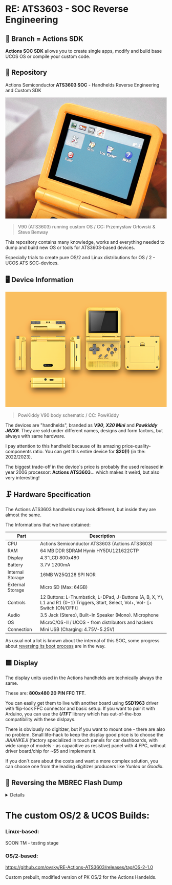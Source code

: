 # RE: ATS3603 - SOC Reverse Engineering


## 📖 Branch = Actions SDK

**Actions SOC SDK** allows you to create single apps, modify and build base UCOS OS or compile your custom code. 

## 📖 Repository

Actions Semiconductor **ATS3603 SOC** - Handhelds Reverse Engineering and Custom SDK

![Device](pwkd_min.jpeg)

> V90 (ATS3603) running custom OS / CC: Przemysław Orłowski & Steve Benway

This repository contains many knowledge, works and everything needed to dump and build new OS or tools for ATS3603-based devices.

Especially trials to create pure OS/2 and Linux distributions for OS / 2 - UCOS ATS SOC-devices.

## 🖥️ Device Information

![Schematic](pwkdy_shematic.png)

> PowKiddy V90 body schematic / CC: PowKiddy


The devices are "handhelds", branded as ***V90***, ***X20 Mini*** and ***Powkiddy J6/X6***. They are sold under different names, designs and form factors, but always with same hardware.

I pay attention to this handheld because of its amazing price-quality-components ratio. You can get this entire device for **$20(!)** (in the: 2022/2023).

The biggest trade-off in the device`s price is probably the used released in year 2006 processor: **Actions ATS3603**... 
which makes it weird, but also very interesting!

## 🗜️ Hardware Specification

The Actions ATS3603 handhelds may look different, but inside they are almost the same.

The Informations that we have obtained:

| Part | Description |
|-----|-----------------|
| CPU | Actions Semiconductor ATS3603 (Actions ATS3603) |
| RAM | 64 MB DDR SDRAM Hynix HY5DU121622CTP |
| Display | 4.3"LCD 800x480 |
| Battery | 3.7V 1200mA |
| Internal Storage | 16MB W25Q128 SPI NOR |
| External Storage | Micro SD (Max: 64GB) |
| Controls | 12 Buttons: L-Thumbstick, L-DPad, J-Buttons (A, B, X, Y), L1 and R1 (0-1) Triggers, Start, Select, Vol+, Vol- [+ Switch (ON/OFF)]  |
| Audio | 3.5 Jack (Stereo), Built-In Speaker (Mono). Microphone |
| OS | MicroC/OS-II / UCOS - from distributors and hackers |
| Connection | Mini USB  (Charging: 4.75V-5.25V) |

As usual not a lot is known about the internal of this SOC, some
progress about [reversing its boot process](mbrec.md) are in the way.

## 🟦 Display 

The display units used in the Actions handhelds are technically always the same.

These are: **800x480 20 PIN FFC TFT**. 

You can easily get them to live with another board using **SSD1963** driver with flip-lock FFC connector and basic setup. If you want to pair it with Arduino, you can use the ***UTFT*** library which has out-of-the-box compatibility with these dislpays.


There is obviously no digitizer, but if you want to mount one - there are also no problem. Small life-hack to keep the display good price is to choose the *JIAANKEJI* (factory specialized in touch panels for car dashboards, with wide range of models - as capacitive as resistive) panel with 4 FPC, without driver board/chip for ~$5 and implement it.

 If you don`t care about the costs and want a more complex solution, you can choose one from the leading digitizer producers like *Yunlea* or *Goodix*.

## 🧮 Reversing the MBREC Flash Dump

<details>


The flash dump is analyzed has the following md5

```
716c4263fb7ca44cd3606ab1874c06eb
```

since it's in the ``SPI`` flash and the actual user data is in
the SD card it's assumed that the former remains untouched
and varies only in a new revision.

### Booting Process Recap

The Boot Process: loading the first 512 bytes

```
00000000: 0900 0010 0000 0000 1000 0000 0100 0000  ................
00000010: 0100 0000 0301 29b0 0000 0000 0000 0000  ......).........
00000020: 002a 06b4 4cb5 0000 01b0 083c 1c80 0835  .*..L......<...5
00000030: 0100 0924 0000 09ad 06b4 1d3c 007f bd37  ...$.......<...7
00000040: 0002 0424 1000 0524 0228 8570 2328 a400  ...$...$.(.p#(..
00000050: 06b4 063c 002a c624 06b4 1a3c 0004 5a37  ...<.*.$...<..Z7
00000060: 09f8 4003 0200 0824 06b4 043c 002a 8424  ..@....$...<.*.$
00000070: 001e 0524 4a80 010d 0000 0000 0300 4010  ...$J.........@.
00000080: 0000 0000 0b00 0010 0000 0000 06b4 083c  ...............<
00000090: aa55 093c 5a5a 2935 0000 09ad ffff 0834  .U.<ZZ)5.......4
000000a0: 22b0 093c 0800 2935 0000 28ad 808a 010d  "..<..)5..(.....
000000b0: 0000 0000 06b4 1a3c 0004 5a37 09f8 4003  .......<..Z7..@.
000000c0: 0300 0824 06b4 1a3c 0004 5a37 09f8 4003  ...$...<..Z7..@.
000000d0: 0900 0824 c0bf 083c 0800 098d 0b63 0124  ...$...<.....c.$
000000e0: 0200 2111 0050 0a35 0054 0a35 fc1f 0824  ..!..P.5.T.5...$
000000f0: 06b4 0b3c 0060 6b35 2160 0a01 0020 093c  ...<.`k5!`... .<
00000100: 2548 2201 fc1f 69ad 0000 488d 0400 4a25  %H"...i...H...J%
00000110: 0000 68ad fcff 4c15 0400 6b25 04e0 6821  ..h...L...k%..h!
00000120: 0800 0001 0000 0000 2158 8500 feff 6b25  ........!X....k%
00000130: 0000 6d95 feff 6b25 0000 6895 aa55 0a24  ..m...k%..h..U.$
00000140: 0800 0a15 2160 0000 0000 6895 2160 8801  ....!`....h.!`..
00000150: fdff 6415 feff 6b25 ffff 8c31 0200 8d11  ..d...k%...1....
00000160: 0000 0224 0100 0224 0800 e003 0000 0000  ...$...$........
00000170: 0000 0000 0000 0000 0000 0000 0000 0000  ................
00000180: 0000 0000 0000 0000 0000 0000 0000 0000  ................
00000190: 0000 0000 0000 0000 0000 0000 0000 0000  ................
000001a0: 0000 0000 0000 0000 0000 0000 0000 0000  ................
000001b0: 0000 0000 0000 0000 0000 0000 0000 0000  ................
000001c0: 0000 0000 0000 0000 0000 0000 0000 0000  ................
000001d0: 0000 0000 0000 0000 0000 0000 0000 0000  ................
000001e0: 0000 0000 0000 0000 0000 0000 0000 0000  ................
000001f0: 0000 0000 4163 7442 726d aa55 3bb3 86ce  ....ActBrm.U;...
```

(where you note the ``ActBrm`` signature at the end), we have at the start
a jump to offset ``0x28``

```
ram:00000000               09 00 00 10     b                  FUN_00000028
ram:00000004               00 00 00 00     _nop
```

Where the real startup happens; ``ghidra`` tries its best to come up 
with something useful (below you can see the result after some reworking)

```c
void FUN_00000028(void)

{
  int iVar1;
  undefined4 s;
  dword *start;
  undefined4 *_dst;
  undefined4 *end;
  undefined4 *dst;
  
  _DAT_b001801c = 1;
  (*(code *)0xb4060400)(0x200,0x1e00,0xb4062a00);
  iVar1 = func_0x04060128(0xb4062a00,0x1e00);
  if (iVar1 == 0) {
    uRamb4060000 = 0x55aa5a5a;
    _DAT_b0220008 = 0xffff;
    func_0x04062a00();
  }
  (*(code *)0xb4060400)();
  uRamb4067ffc = (*(code *)0xb4060400)();
  start = (undefined4 *)&DAT_bfc05000;
  if (_DAT_bfc00008 != 0x630b) {
    start = (undefined4 *)&DAT_bfc05400;
  }
  end = start + 0x7ff;
  uRamb4067ffc = uRamb4067ffc | 0x20000000;
  dst = (undefined4 *)0xb4066000;
  do {
    _dst = dst;
    s = *start;
    start = start + 1;
    *_dst = s;
    dst = _dst + 1;
  } while (start != end);
  /* WARNING: Could not recover jumptable at 0x00000120. Too many branches */
  /* WARNING: Treating indirect jump as call */
  (*(code *)(_dst + -0x7fe))();
  return;
}
```

Seeing also the remaining part of the code seems that this code
will be loaded around address ``0xb406xxxx`` but if you use the
``0000`` as the starting address you quickly realize that something
doesn't match up: in particular the function at ``0xb4060400`` that
is in the middle of a well defined function.

With some experimentation around offsets the most plausible address is
``0xb4062a00`` that is the argument passed at the "not-matching-function":
my educated guess is that the function is loading, starting from offset ``0x200``
``0x1e00`` bytes (up to the partitions) at address ``0xb4062a00``, check something and then jump
to that address.

Since at offset ``0x128`` there is a function that is recognizable as a form of ``crc``

```c

int crc(dword *addr,int offset)

{
  bool bVar1;
  dword *ptr;
  short c;
  
  ptr = (dword *)((int)addr + offset + -4);
  c = 0;
  if (*(short *)ptr == 0x55aa) {
    do {
      c = c + *(short *)ptr;
      bVar1 = ptr != addr;
      ptr = (dword *)((int)ptr + -2);
    } while (bVar1);
    if (c == *(short *)((int)addr + offset + -2)) {
      return 0;
    }
  }
  return 1;
}

```

I'm assuming that at very start of the bootup process, the first 512 bytes 
of the flash are loaded at address ``0xb4060000``
with some other routines at address ``0xb4060400`` and then happens what is described above.

**Note:** the stack pointer is set at address ``0xb4067f00``, obviously the decompiler
cannot show that in ``C``.

**TL;DR:** in ``ghidra`` load the flash dump at ``0xb4062800``, probably there exists a
routine that move the flash data at that address and then jump to execute the
function at ``0xb4062a00``.

It's interesting this note in the
[rockbox's wiki](https://www.rockbox.org/wiki/ATJ213xFirmware#Booting_sequence) about the boot sequence
of the ``ATJ213x``:

    On power on the CPU begin execution at VA=0xbfc00000 (PA=0x1fc00000) where BROM
    is mapped. BROM loads MBRCF*.BIN stored at the beginning of nand flash into iram
    (VA=0xb4040000, PA=0x14040000), check signature and checksum and passes control
    to the just loaded code. MBRCF* initializes caches, clocks, DRAM, loads BREC*
    loader to the DRAM (VA=0x80000000, PA=0x00000000) and passes control to the
    BREC. BREC checks logical structure of flash, loads and passes control to uCOS
    kernel. If at any stage of load chain en error is encountered 'Hard DFU' handler
    stored at 0xbfc05400 (0x1ffc bytes) in BROM is copied to 0xb4046800 and CPU
    jumps to this handler.

in particular this last part seems that code after the failing of the ``crc`` check.

### Loading Partitions

Now starts the business: it's a little difficult to describe the code so what
follows is a description of some important functions

At offset ``0x1254`` there is a function that reuses the original function
at ``0xb4060400``

```c
void map_sectors(int offset,dword *address,int length)

{
  FUN_b4060400(offset << 9,length << 9,(dword)address);
  return;
}
```

and it seems to use a **sector** as a unit (here it's implied that 512 bytes
is the size of such unit).

This function is used to start mapping the partition descriptions found at the offset ``0x2000``.
Then the checksum is calculated and compared with the value at ``0x23f4``.

Another important function is

```c
int load_partition_type(int type,dword **callback)

{
  dword *address;
  uint checksum;
  int ret;
  uint index;
  uint next_index;
  
  index = 0;
  while( true ) {
    next_index = index + 1;
    if (*(char *)&PARTITION_ADDRESS[index].type == type) break;
    index = next_index;
    if (0x1e < next_index) {
      *callback = NULL;
      return -1;
    }
  }
  map_sectors(PARTITION_ADDRESS[index].offset,&MEM_TMP_START,1);
  address = (dword *)tlb_configure_for_type
                               (type,DWORD_b4064c08,
                                ((MEM_TMP_END - MEM_TMP_START) + 0x203 >> 9) +
                                (PARTITION_ADDRESS[index].size >> 9));
  *callback = address;
  ret = -3;
  if (address != NULL) {
    map_sectors(PARTITION_ADDRESS[index].offset,address,
                PARTITION_ADDRESS[index].size >> 9);
    checksum = checksum_plus((byte *)*callback,PARTITION_ADDRESS[index].size,4);
    if (PARTITION_ADDRESS[index].checksum != checksum) {
      *callback = NULL;
      return -2;
    }
    zero((byte *)MEM_TMP_START,MEM_TMP_END);
    ret = 0;
    *callback = (dword *)MEM_CALLBACK;
  }
  return ret;
}
```

(edited to remove useless parameters); in practice it takes a partition identified
by a specific **type**, it maps it and returns the entry point of the loaded module.

The ``tlb_configure_for_type()`` configures the ``MMU`` and for this level of analysis
it's not important.

At this point the code is loading the module "startup.bin" and after that the module
named "brecf03.bin" with the following array of arguments:

 - the index of the ``TLB``(?)
 - the address where the calling module has been loaded (our ``0xb4062a00``)
 - some hardcoded address, probably read only data
 - some unidentified value
 - the entry point of the "storage.bin" module (mapped just before this)
 - the ``tlb_configure_for_type()`` address

## Partitions

At offset ``0x2000`` we see a block that resembles a partition
following this organization in memory:

```c
struct partition_t {
	char label[12];
	uint32_t type;
	uint32_t _unknown;
	uint32_t block_offset; /* block size of 512 bytes */
	uint32_t size; /* in bytes */
	uint32_t checksum; /* to be confirmed */
};
```

From each section of the partition is possible to extract raw binaries (that we'll call "modules"
in the following) that have
a common "header" (the first four dwords) with information about their loading:

 - upper limit of the memory used
 - max extension of memory needed
 - base address
 - entry point

A couple of them register syscalls using as slot their type identifier

| Label           | Description     | load address   | type |
|-----------------|-----------------|----------------|------|
| ``brecf03.bin`` | boot record ??? | ``0xc3080000`` | 0    |
| ``welcome.bin`` |                 |                | 1    |
| ``card.bin``    | mmc driver      | ``0xc0700000`` | 2    |
| ``storage.bin`` | SPI NOR driver  | ``0xc30a0000`` | 3    |
| ``upg.bin``     | upgrade code    | ``0xc0400000`` | 5    |
| ``lcd.bin``     | lcd driver      | ``0xc0f00000`` | 8    |
| ``startup.bin`` | bootstrap ?     | ``0xb4064e00`` | 9    |
| ``fb.bin``      | framebuffer ??? | ``0xc0200000`` | 0xa  |
| ``shutoff.bin`` | shutoff :)      | `` ``          | 0xc  |
| ``key.bin``     | read keypress   | ``0xc0d00000`` | 0xd  |
| ``mfp.bin``     | multifunction   | ``0xc0280000`` | 0x16 |

This extracted modules are only a little portion of the total content of the
flash, at ``0xb40c0000`` (offset ``0x80000``, 512KB) starts something else.

From the entropy graph generated by ``binwalk``

![entropy](entropy.png)

we can assume that such content is encrypted/compressed.

## ``startup.bin``

It's the first called from the bootloader, it seems to check some configuration
strings and when are found use this to setup GPIOs accordingly.

## ``brecf03.bin``

The most important is the ``brec`` one, it sets a jump table at address
``0xc3080e00`` that is called from the other binaries to perform common service;
take note that the tenth entry is the ``log`` function!

## ``storage.bin``

It's loaded by ``brec`` and from the code contained into it is possible to
deduce that the memory mapping assigned for the SPI NOR memory starts at ``0xb0258000``.

Moreover also the GPIOs are probably more than the ``A`` and ``B`` set since a couple
of addresses are called from this module.

It seems also using some ``DMA`` transactions; the memory mapping for it starts at ``0xb0220000``
with channel width of 32 bytes.

The important characteristic of this module is that, when requested operations involving sectors
starting from ``0x400`` (i.e. ``0x80000`` bytes) the data is "encoded"

```c
void _decode(byte *buffer,dword *seed,uint offset,short size)

{
  int16_t index3;
  uint32_t seed7;
  uint32_t tmp;
  int16_t index;
  int16_t index2;
  uint32_t key [8];
  uint32_t *_buffer;
  
  key[0] = KEY[0];
  key[1] = KEY[1];
  key[2] = KEY[2];
  key[3] = KEY[3];
  key[4] = KEY[4];
  key[5] = KEY[5];
  key[6] = KEY[6];
  key[7] = KEY[7];
  _buffer = (uint32_t *)buffer;
  if (((uint)buffer & 3) != 0) {
    _buffer = RANDOM_INIT;
    sys_memcpy(RANDOM_INIT,buffer,0x200);
  }
  for (index = 0; index < 8; index = index + 1) {
    key[index] = key[index] ^ 0x5a << (offset & 0x1f) ^ seed[index];
  }
  seed7 = seed[7];
  for (index2 = 0; index2 < size; index2 = index2 + 1) {
    index3 = (int16_t)((int)index2 << 3);
    _buffer[index3] = _buffer[index3] ^ key[1];
    key[0] = key[1];
    _buffer[index3 + 1] = _buffer[index3 + 1] ^ key[2];
    key[1] = key[2];
    _buffer[index3 + 2] = _buffer[index3 + 2] ^ key[3];
    key[2] = key[3];
    tmp = key[3] ^ key[5];
    _buffer[index3 + 3] = _buffer[index3 + 3] ^ key[4];
    key[3] = key[4];
    _buffer[index3 + 4] = _buffer[index3 + 4] ^ key[5];
    key[4] = key[5];
    _buffer[index3 + 5] = _buffer[index3 + 5] ^ key[6];
    key[5] = key[6];
    _buffer[index3 + 6] = _buffer[index3 + 6] ^ key[7];
    key[6] = key[7];
    _buffer[index3 + 7] = _buffer[index3 + 7] ^ tmp;
    key[7] = _buffer[index3 + 7] ^ seed7;
  }
  if (((uint)buffer & 3) != 0) {
    sys_memcpy(buffer,_buffer,0x200);
  }
  return;
}
```

Use [decrypt.c](decrypt.c) to extract such part of the file from the flash dump.

## ``upg.bin``

It looks for ``/mnt/udisk/us227a.upg``, probably the code indicates the specific
version of ``SDK`` used to build the system.

 - https://github.com/Pachouli/2819p

</details>

# The custom OS/2 & UCOS Builds: 

### Linux-based:

SOON TM - testing stage

### OS/2-based:

https://github.com/ovsky/RE-Actions-ATS3603/releases/tag/OS-2-1.0

Custom prebuilt, modified version of PK OS/2 for the Actions Handelds.

